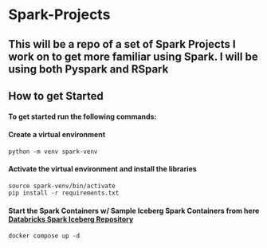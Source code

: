 # Spark-Projects

## This will be a repo of a set of Spark Projects I work on to get more familiar using Spark. I will be using both Pyspark and RSpark



## How to get Started
#### To get started run the following commands:
#### Create a virtual environment
```
python -m venv spark-venv
```
#### Activate the virtual environment and install the libraries
```
source spark-venv/bin/activate
pip install -r requirements.txt

```
#### Start the Spark Containers w/ Sample Iceberg Spark Containers from here [Databricks Spark Iceberg Repository](https://github.com/databricks/docker-spark-iceberg)

```
docker compose up -d
```